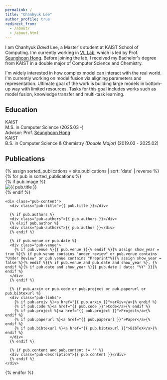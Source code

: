 ```yaml
---
permalink: /
title: "Chanhyuk Lee"
author_profile: true
redirect_from: 
  - /about/
  - /about.html
---
```


I am Chanhyuk *David* Lee, a Master's student at KAIST School of Computing. I'm currently working in [VL Lab](http://vllab.kaist.ac.kr), which is led by Prof. [Seunghoon Hong](https://maga33.github.io/). Before joining the lab, I received my Bachelor's degree from KAIST in a double major of Computer Science and Chemistry.

I'm widely interested in how complex model can interact with the real world. I'm currently working on model fusion via aligning parameters and representation. Ultimate goal of the work is building large models in bottom-up way with limited resources. Tasks for this goal includes works such as model fusion, knowledge transfer and multi-task learning.

## Education


<div class="education-section">
  <div class="education-item">
    <div class="education-institution">KAIST</div>
    <div class="education-degree">
      M.S. in Computer Science 
      <span class="education-period">(2025.03 -)</span>
    </div>
    <div class="education-advisor">Advisor: Prof. <a href="https://maga33.github.io/">Seunghoon Hong</a></div>
  </div>
  
  <div class="education-item">
    <div class="education-institution">KAIST</div>
    <div class="education-degree">
      B.S. in Computer Science & Chemistry <em>(Double Major)</em>
      <span class="education-period">(2019.03 - 2025.02)</span>
    </div>
  </div>
</div>

## Publications

<div class="publication-list">
  {% assign sorted_publications = site.publications | sort: 'date' | reverse %}
  {% for pub in sorted_publications %}
  <div class="publication-item">
    {% if pub.image %}
    <div class="pub-thumbnail">
      <img src="{{ pub.image }}" alt="{{ pub.title }}" />
    </div>
    {% endif %}
    
    <div class="pub-content">
      <div class="pub-title">{{ pub.title }}</div>
      
      {% if pub.authors %}
      <div class="pub-authors">{{ pub.authors }}</div>
      {% elsif pub.author %}
      <div class="pub-authors">{{ pub.author }}</div>
      {% endif %}
      
      {% if pub.venue or pub.date %}
      <div class="pub-venue">
        {% if pub.venue %}{{ pub.venue }}{% endif %}{% assign show_year = true %}{% if pub.venue contains "under review" or pub.venue contains "Under Review" or pub.venue contains "Preprint"%}{% assign show_year = false %}{% endif %}{% if pub.venue and pub.date and show_year %}, {% endif %}{% if pub.date and show_year %}{{ pub.date | date: "%Y" }}{% endif %}
      </div>
      {% endif %}
      
      {% if pub.arxiv or pub.code or pub.project or pub.paperurl or pub.bibtexurl %}
      <div class="pub-links">
        {% if pub.arxiv %}<a href="{{ pub.arxiv }}">arXiv</a>{% endif %}
        {% if pub.code %}<a href="{{ pub.code }}">Code</a>{% endif %}
        {% if pub.project %}<a href="{{ pub.project }}">Project</a>{% endif %}
        {% if pub.paperurl %}<a href="{{ pub.paperurl }}">Paper</a>{% endif %}
        {% if pub.bibtexurl %}<a href="{{ pub.bibtexurl }}">BibTeX</a>{% endif %}
      </div>
      {% endif %}
      
      {% if pub.content and pub.content != "" %}
      <div class="pub-description">{{ pub.content }}</div>
      {% endif %}
    </div>
  </div>
  {% endfor %}
</div>

<script>
document.addEventListener('DOMContentLoaded', function() {
  // 이미지 높이 조정
  const items = document.querySelectorAll('.publication-item');
  
  items.forEach(function(item) {
    const content = item.querySelector('.pub-content');
    const thumbnail = item.querySelector('.pub-thumbnail img');
    
    if (content && thumbnail) {
      const contentHeight = content.offsetHeight;
      thumbnail.style.height = contentHeight + 'px';
    }
  });
  
  // 저자 이름 자동 하이라이트
  const myNames = [
    'Chanhyuk Lee',
    'Chanhyuk David Lee', 
    'David Lee',
    'C. Lee',
    'C.H. Lee'
  ];
  
  const authorElements = document.querySelectorAll('.pub-authors');
  
  authorElements.forEach(function(authorElement) {
    let authorHtml = authorElement.innerHTML;
    
    myNames.forEach(function(name) {
      // 이미 <strong> 태그가 있는 경우 제거하고 새로운 스타일 적용
      const strongRegex = new RegExp(`<strong>${name}</strong>`, 'gi');
      const plainRegex = new RegExp(`\\b${name}\\b`, 'gi');
      
      // 기존 strong 태그 제거
      authorHtml = authorHtml.replace(strongRegex, name);
      
      // 새로운 하이라이트 클래스 적용
      authorHtml = authorHtml.replace(plainRegex, `<span class="author-highlight">${name}</span>`);
    });
    
    authorElement.innerHTML = authorHtml;
  });
});
</script>

